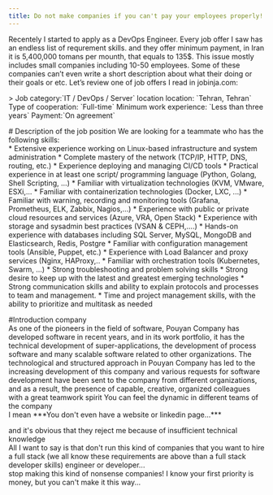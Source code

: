 ```yaml
---
title: Do not make companies if you can't pay your employees properly!
---
```

Recentely I started to apply as a DevOps Engineer.
Every job offer I saw has an endless list of requrement skills. and they offer minimum
payment, in Iran it is 5,400,000 tomans per mounth, that equals to 135$.
This issue mostly includes small companies including 10-50 employees.
Some of these companies can’t even write a short description about what their doing or their goals or etc.
Let’s review one of job offers I read in jobinja.com:
<p>>
    Job category:`IT / DevOps / Server`
    location location: `Tehran, Tehran`
    Type of cooperation: `Full-time`
    Minimum work experience: `Less than three years`
    Payment:`On agreement`
    <p>
     # Description of the job position
     We are looking for a teammate who has the following skills:</br>
     * Extensive experience working on Linux-based infrastructure and system administration
     * Complete mastery of the network (TCP/IP, HTTP, DNS, routing, etc.)
     * Experience deploying and managing CI/CD tools
     * Practical experience in at least one script/      programming language (Python, Golang, Shell Scripting, ...)
     * Familiar with virtualization technologies (KVM, VMware, ESXi,...
     * Familiar with containerization technologies (Docker, LXC, ...)
     * Familiar with warning, recording and monitoring tools (Grafana, Prometheus, ELK, Zabbix, Nagios,...)
     * Experience with public or private cloud resources and services (Azure, VRA, Open Stack)
     * Experience with storage and sysadmin best practices (VSAN & CEPH,….)
     * Hands-on experience with databases including SQL Server, MySQL, MongoDB and Elasticsearch, Redis, Postgre
     * Familiar with configuration management tools (Ansible, Puppet, etc.)
     * Experience with Load Balancer and proxy services (Nginx, HAProxy,.. 
     * Familiar with orchestration tools (Kubernetes, Swarm, ...)
     * Strong troubleshooting and problem solving skills
     * Strong desire to keep up with the latest and greatest emerging technologies
     * Strong communication skills and ability to explain protocols and processes to team and management.
     * Time and project management skills, with the ability to prioritize and multitask as needed
    </p>
   <p>
     #Introduction company</br>
      As one of the pioneers in the field of software, Pouyan Company has developed software in recent years, and in its work portfolio, it has the technical development of super-applications, the development of process software and many scalable software related to other organizations.
      The technological and structured approach in Pouyan Company has led to the increasing development of this company and various requests for software development have been sent to the company from different organizations, and as a result, the presence of capable, creative, organized colleagues with a great teamwork spirit You can feel the dynamic in different teams of the company</br>
      I mean ***You don't even have a website or linkedin page...***
   </p>
</p>
<p>
and it's obvious that they reject me because of insufficient technical knowledge<br>All I want to say is that don't run this kind of companies that you want to hire a full stack (we all know these requirements are above than a full stack developer skills) engineer or developer...</br>
stop making this kind of nonsense companies! I know your first priority is money, but you can't make it this way...
</p>
        
